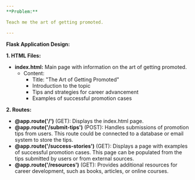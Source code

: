 ```yaml
---
**Problem:**

Teach me the art of getting promoted.

---
```

**Flask Application Design:**

**1. HTML Files:**

* **index.html:** Main page with information on the art of getting promoted.
    * Content:
        * Title: "The Art of Getting Promoted"
        * Introduction to the topic
        * Tips and strategies for career advancement
        * Examples of successful promotion cases

**2. Routes:**

* **@app.route('/')** (GET): Displays the index.html page.
* **@app.route('/submit-tips')** (POST): Handles submissions of promotion tips from users. This route could be connected to a database or email system to store the tips.
* **@app.route('/success-stories')** (GET): Displays a page with examples of successful promotion cases. This page can be populated from the tips submitted by users or from external sources.
* **@app.route('/resources')** (GET): Provides additional resources for career development, such as books, articles, or online courses.